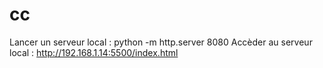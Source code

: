 # cc
Lancer un serveur local : python -m http.server 8080
Accèder au serveur local : http://192.168.1.14:5500/index.html
